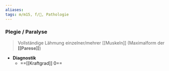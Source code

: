 ```yaml
---
aliases: 
tags: m/m15, f/🧠, Pathologie
---
```

### Plegie / Paralyse
> Vollständige Lähmung einzelner/mehrer [[Muskeln]] (Maximalform der **[[Parese]]**)
- **Diagnostik**
	- ==[[Kraftgrad]] 0==